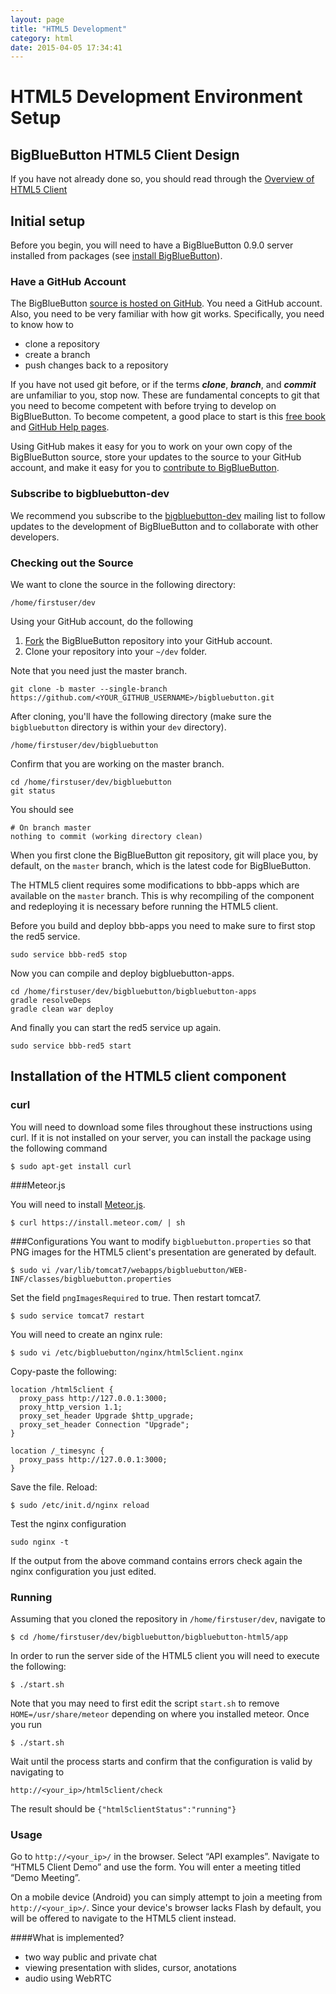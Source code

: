 ```yaml
---
layout: page
title: "HTML5 Development"
category: html
date: 2015-04-05 17:34:41
---
```



# HTML5 Development Environment Setup

## BigBlueButton HTML5 Client Design
If you have not already done so, you should read through the [Overview of HTML5 Client](/html/html5-overview.html)

## Initial setup

Before you begin, you will need to have a BigBlueButton 0.9.0 server installed from packages (see [install BigBlueButton](/install/install.html)).


### Have a GitHub Account

The BigBlueButton [source is hosted on GitHub](https://github.com/bigbluebutton/bigbluebutton).  You need a GitHub account.  Also, you need to be very familiar with how git works.  Specifically, you need to know how to

  * clone a repository
  * create a branch
  * push changes back to a repository

If you have not used git before, or if the terms **_clone_**, **_branch_**, and **_commit_** are unfamiliar to you, stop now.  These are fundamental concepts to git that you need to become competent with before trying to develop on BigBlueButton. To become competent, a good place to start is this [free book](http://progit.org/book/) and [GitHub Help pages](http://help.github.com/).

Using GitHub makes it easy for you to work on your own copy of the BigBlueButton source, store your updates to the source to your GitHub account, and make it easy for you to [contribute to BigBlueButton](/support/faq.html#contributing-to-bigbluebutton).

### Subscribe to bigbluebutton-dev

We recommend you subscribe to the [bigbluebutton-dev](http://groups.google.com/group/bigbluebutton-dev/topics?gvc=2) mailing list to follow updates to the development of BigBlueButton and to collaborate with other developers.



### Checking out the Source

We want to clone the source in the following directory:

```
/home/firstuser/dev
```

Using your GitHub account, do the following

1. [Fork](http://help.github.com/fork-a-repo/) the BigBlueButton repository into your GitHub account.
2. Clone your repository into your `~/dev` folder.

Note that you need just the master branch.

```
git clone -b master --single-branch https://github.com/<YOUR_GITHUB_USERNAME>/bigbluebutton.git
```

After cloning, you'll have the following directory (make sure the `bigbluebutton` directory is within your `dev` directory).

```
/home/firstuser/dev/bigbluebutton
```

Confirm that you are working on the master branch.

```
cd /home/firstuser/dev/bigbluebutton
git status
```

You should see

```
# On branch master
nothing to commit (working directory clean)
```

When you first clone the BigBlueButton git repository, git will place you, by default, on the `master` branch, which is the latest code for BigBlueButton.

The HTML5 client requires some modifications to bbb-apps which are available on the `master` branch. This is why recompiling of the component and redeploying it is necessary before running the HTML5 client.

Before you build and deploy bbb-apps you need to make sure to first stop the red5 service.

```
sudo service bbb-red5 stop
```

Now you can compile and deploy bigbluebutton-apps.

```
cd /home/firstuser/dev/bigbluebutton/bigbluebutton-apps
gradle resolveDeps
gradle clean war deploy
```

And finally you can start the red5 service up again.

```
sudo service bbb-red5 start
```


## Installation of the HTML5 client component
### curl

You will need to download some files throughout these instructions using curl. If it is not installed on your server, you can install the package using the following command

```
$ sudo apt-get install curl
```

###Meteor.js

You will need to install [Meteor.js](http://www.meteor.com).

```
$ curl https://install.meteor.com/ | sh
```

###Configurations
You want to modify `bigbluebutton.properties` so that PNG images for the HTML5 client's presentation are generated by default.

```
$ sudo vi /var/lib/tomcat7/webapps/bigbluebutton/WEB-INF/classes/bigbluebutton.properties
```

Set the field `pngImagesRequired` to true. Then restart tomcat7.

```$ sudo service tomcat7 restart```

You will need to create an nginx rule:

```$ sudo vi /etc/bigbluebutton/nginx/html5client.nginx```


Copy-paste the following:

```
location /html5client {
  proxy_pass http://127.0.0.1:3000;
  proxy_http_version 1.1;
  proxy_set_header Upgrade $http_upgrade;
  proxy_set_header Connection "Upgrade";
}

location /_timesync {
  proxy_pass http://127.0.0.1:3000;
}
```
Save the file. Reload:

```$ sudo /etc/init.d/nginx reload```

Test the nginx configuration

```
sudo nginx -t
```
If the output from the above command contains errors check again the nginx configuration you just edited.


### Running
Assuming that you cloned the repository in ```/home/firstuser/dev```, navigate to

```$ cd /home/firstuser/dev/bigbluebutton/bigbluebutton-html5/app```  

In order to run the server side of the HTML5 client you will need to execute the following:

``` $ ./start.sh ```

Note that you may need to first edit the script ```start.sh``` to remove ```HOME=/usr/share/meteor``` depending on where you installed meteor.
Once you run

```$ ./start.sh```

Wait until the process starts and confirm that the configuration is valid by navigating to

```
http://<your_ip>/html5client/check
```

The result should be ```{"html5clientStatus":"running"}```

### Usage
Go to ```http://<your_ip>/``` in the browser. Select “API examples”. Navigate to “HTML5 Client Demo” and use the form. You will enter a meeting titled “Demo Meeting”.

On a mobile device (Android) you can simply attempt to join a meeting from ```http://<your_ip>/```. Since your device's browser lacks Flash by default, you will be offered to navigate to the HTML5 client instead.


####What is implemented?
  * two way public and private chat
  * viewing presentation with slides, cursor, anotations
  * audio using WebRTC
